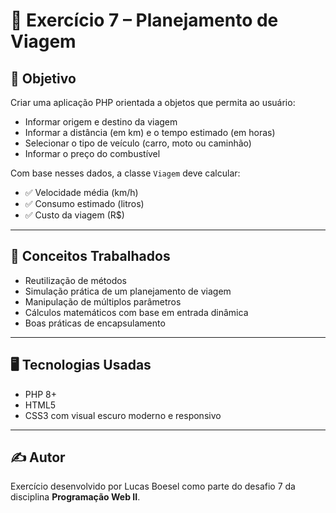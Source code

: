 # 🧭 Exercício 7 – Planejamento de Viagem

## 🎯 Objetivo

Criar uma aplicação PHP orientada a objetos que permita ao usuário:

- Informar origem e destino da viagem
- Informar a distância (em km) e o tempo estimado (em horas)
- Selecionar o tipo de veículo (carro, moto ou caminhão)
- Informar o preço do combustível

Com base nesses dados, a classe `Viagem` deve calcular:

- ✅ Velocidade média (km/h)
- ✅ Consumo estimado (litros)
- ✅ Custo da viagem (R$)

---

## 🧠 Conceitos Trabalhados

- Reutilização de métodos
- Simulação prática de um planejamento de viagem
- Manipulação de múltiplos parâmetros
- Cálculos matemáticos com base em entrada dinâmica
- Boas práticas de encapsulamento

---

## 🖥️ Tecnologias Usadas

- PHP 8+
- HTML5
- CSS3 com visual escuro moderno e responsivo

---

## ✍️ Autor

Exercício desenvolvido por Lucas Boesel como parte do desafio 7 da disciplina **Programação Web II**.
